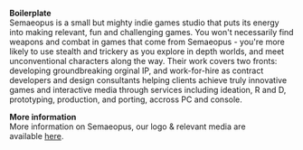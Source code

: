 
**Boilerplate**  
Semaeopus is a small but mighty indie games studio that puts its energy into making relevant, fun and challenging games. You won't necessarily find weapons and combat in games that come from Semaeopus - you're more likely to use stealth and trickery as you explore in depth worlds, and meet unconventional characters along the way. Their work covers two fronts: developing groundbreaking orginal IP, and work-for-hire as contract developers and design consultants helping clients achieve truly innovative games and interactive media through services including ideation, R and D, prototyping, production, and porting, accross PC and console.

**More information**  
More information on Semaeopus, our logo & relevant media are available [here](http://semaeopus.com/press/index.php).